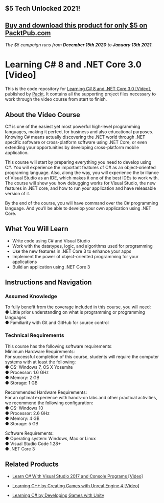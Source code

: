 ## $5 Tech Unlocked 2021!
[Buy and download this product for only $5 on PacktPub.com](https://www.packtpub.com/)
-----
*The $5 campaign         runs from __December 15th 2020__ to __January 13th 2021.__*

# Learning C# 8 and .NET Core 3.0 [Video]
This is the code repository for [Learning C# 8 and .NET Core 3.0 [Video]](https://www.packtpub.com/application-development/learning-c-8-and-net-core-30-video?utm_source=github&utm_medium=repository&utm_campaign=9781789617542), published by [Packt](https://www.packtpub.com/?utm_source=github). It contains all the supporting project files necessary to work through the video course from start to finish.
## About the Video Course
C# is one of the easiest yet most powerful high-level programming languages, making it perfect for business and also educational purposes. Knowing C# means actually discovering the .NET world through .NET specific software or cross-platform software using .NET Core, or even extending your opportunities by developing cross-platform mobile application.

This course will start by preparing everything you need to develop using C#. You will experience the important features of C# as an object-oriented programing language. Also, along the way, you will 
experience the brilliance of Visual Studio as an IDE, which makes it one of the best IDEs to work with. The course will show you how debugging works for Visual Studio, the new features in .NET core, and how to run your application and have releasable version of it. 

By the end of the course, you will have command over the C# programming language. And you’ll 
be able to develop your own application using .NET Core.

<H2>What You Will Learn</H2>
<DIV class=book-info-will-learn-text>
<UL>
<LI>Write code using C# and Visual Studio 
<LI>Work with the datatypes, logic, and algorithms used for programming 
<LI>Use the new features in .NET Core 3 to enhance your apps 
<LI>Implement the power of object-oriented programming for your applications 
<LI>Build an application using .NET Core 3 </LI></UL></DIV>

## Instructions and Navigation
### Assumed Knowledge
To fully benefit from the coverage included in this course, you will need:<br/>
●	Little prior understanding on what is programming or programming languages<br/>
●	Familiarity with Git and GitHub for source control<br/>

### Technical Requirements
This course has the following software requirements:<br/>
Minimum Hardware Requirements:<br/>
For successful completion of this course, students will require the computer systems with at least the following:<br/>
● OS: Windows 7, OS X Yosemite<br/>
● Processor: 1.6 GHz<br/>
● Memory:  2 GB<br/>
● Storage: 1 GB<br/>

Recommended Hardware Requirements:<br/>
For an optimal experience with hands-on labs and other practical activities, we recommend the following configuration:<br/>
● OS: Windows 10<br/>
● Processor: 2.6 GHz<br/>
● Memory: 4 GB<br/>
● Storage: 5 GB<br/>

Software Requirements:<br/>
● Operating system: Windows, Mac or Linux<br/>
● Visual Studio Code 1.28+<br/>
● .NET Core 3<br/>



## Related Products
* [Learn C# With Visual Studio 2017 and Console Programs [Video]](https://www.packtpub.com/application-development/learn-c-visual-studio-2017-and-console-programs-video?utm_source=github&utm_medium=repository&utm_campaign=9781789539004)

* [Learning C++ by Creating Games with Unreal Engine 4 [Video]](https://www.packtpub.com/game-development/learning-c-creating-games-unreal-engine-4-video?utm_source=github&utm_medium=repository&utm_campaign=9781788479035)

* [Learning C# by Developing Games with Unity](https://www.packtpub.com/game-development/learning-c-developing-games-unity?utm_source=github&utm_medium=repository&utm_campaign=9781788628778)

